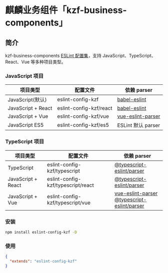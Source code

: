 # 麒麟业务组件「kzf-business-components」

## 简介

kzf-business-components [ESLint 配置集](http://eslint.org/docs/developer-guide/shareable-configs.html)，支持 JavaScript、TypeScript、React、Vue 等多种项目类型。

### JavaScript 项目

| 项目类型 | 配置文件 | 依赖 parser |
| ----------- | ----------- | -----------|
| JavaScript(默认)         | eslint-config-kzf      | [babel-eslint](https://www.npmjs.com/package/babel-eslint)|
| JavaScript + React | eslint-config-kzf/react| [babel-eslint](https://www.npmjs.com/package/babel-eslint)|
| JavaScript + Vue   | eslint-config-kzf/vue  | [vue-eslint-parser](https://www.npmjs.com/package/eslint-plugin-vue)|
| JavaScript ES5     | eslint-config-kzf/es5  | ESLint 默认 parser|

### TypeScript 项目

| 项目类型 | 配置文件 | 依赖 parser |
| ----------- | ----------- | -----------|
| TypeScript         | eslint-config-kzf/typescript      | [@typescript-eslint/parser](https://www.npmjs.com/package/@typescript-eslint/parser)|
| JavaScript + React | eslint-config-kzf/typescript/react| [@typescript-eslint/parser](https://www.npmjs.com/package/@typescript-eslint/parser)|
| JavaScript + Vue   |eslint-config-kzf/typescript/vue  | [vue-eslint-parser](https://www.npmjs.com/package/eslint-plugin-vue)  <br /> [@typescript-eslint/parser](https://www.npmjs.com/package/@typescript-eslint/parser)|

### 安装
```sh
npm install eslint-config-kzf -D
```
### 使用

```json
{
  "extends": "eslint-config-kzf"
}
```
